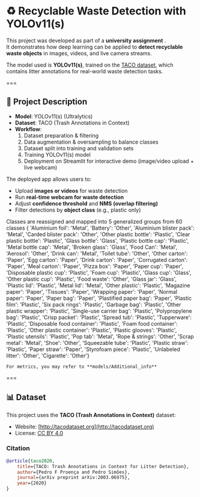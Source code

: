 # ♻️ Recyclable Waste Detection with YOLOv11(s)

This project was developed as part of a **university assignment** .  
It demonstrates how deep learning can be applied to **detect recyclable waste objects** in images, videos, and live camera streams.

The model used is **YOLOv11(s)**, trained on the [TACO dataset](http://tacodataset.org), which contains litter annotations for real-world waste detection tasks.  

===

## 📖 Project Description

- **Model**: YOLOv11(s) (Ultralytics)  
- **Dataset**: TACO (Trash Annotations in Context)  
- **Workflow**:
  1. Dataset preparation & filtering  
  2. Data augmentation & oversampling to balance classes  
  3. Dataset split into training and validation sets  
  4. Training YOLOv11(s) model  
  5. Deployment on Streamlit for interactive demo (image/video upload + live webcam)  

The deployed app allows users to:
- Upload **images or videos** for waste detection  
- Run **real-time webcam for waste detection**  
- Adjust **confidence threshold** and **NMS (overlap filtering)**  
- Filter detections by **object class** (e.g., plastic only)  

Classes are reassigned and mapped into 5 generalized groups from 60 classes
{   'Aluminium foil': 'Metal',
    'Battery': 'Other',
    'Aluminium blister pack': 'Metal',
    'Carded blister pack': 'Other',
    'Other plastic bottle': 'Plastic',
    'Clear plastic bottle': 'Plastic',
    'Glass bottle': 'Glass',
    'Plastic bottle cap': 'Plastic',
    'Metal bottle cap': 'Metal',
    'Broken glass': 'Glass',
    'Food Can': 'Metal',
    'Aerosol': 'Other',
    'Drink can': 'Metal',
    'Toilet tube': 'Other',
    'Other carton': 'Paper',
    'Egg carton': 'Paper',
    'Drink carton': 'Paper',
    'Corrugated carton': 'Paper',
    'Meal carton': 'Paper',
    'Pizza box': 'Paper',
    'Paper cup': 'Paper',
    'Disposable plastic cup': 'Plastic',
    'Foam cup': 'Plastic',
    'Glass cup': 'Glass',
    'Other plastic cup': 'Plastic',
    'Food waste': 'Other',
    'Glass jar': 'Glass',
    'Plastic lid': 'Plastic',
    'Metal lid': 'Metal',
    'Other plastic': 'Plastic',
    'Magazine paper': 'Paper',
    'Tissues': 'Paper',
    'Wrapping paper': 'Paper',
    'Normal paper': 'Paper',
    'Paper bag': 'Paper',
    'Plastified paper bag': 'Paper',
    'Plastic film': 'Plastic',
    'Six pack rings': 'Plastic',
    'Garbage bag': 'Plastic',
    'Other plastic wrapper': 'Plastic',
    'Single-use carrier bag': 'Plastic',
    'Polypropylene bag': 'Plastic',
    'Crisp packet': 'Plastic',
    'Spread tub': 'Plastic',
    'Tupperware': 'Plastic',
    'Disposable food container': 'Plastic',
    'Foam food container': 'Plastic',
    'Other plastic container': 'Plastic',
    'Plastic glooves': 'Plastic',
    'Plastic utensils': 'Plastic',
    'Pop tab': 'Metal',
    'Rope & strings': 'Other',
    'Scrap metal': 'Metal',
    'Shoe': 'Other',
    'Squeezable tube': 'Plastic',
    'Plastic straw': 'Plastic',
    'Paper straw': 'Paper',
    'Styrofoam piece': 'Plastic',
    'Unlabeled litter': 'Other',
    'Cigarette': 'Other'}

    For metrics, you may refer to **models/Additional_info**
===

## 📊 Dataset
This project uses the **TACO (Trash Annotations in Context)** dataset:  
- Website: [http://tacodataset.org](http://tacodataset.org)  
- License: [CC BY 4.0](https://creativecommons.org/licenses/by/4.0/)  

### Citation
```bibtex
@article{taco2020,
    title={TACO: Trash Annotations in Context for Litter Detection},
    author={Pedro F Proença and Pedro Simões},
    journal={arXiv preprint arXiv:2003.06975},
    year={2020}
}
